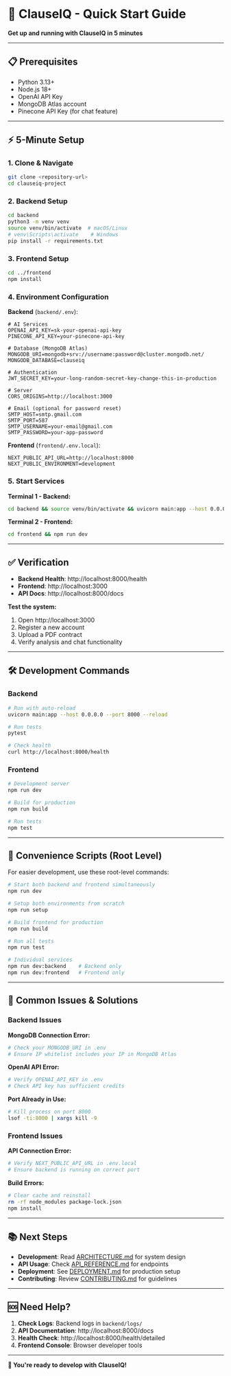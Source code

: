 # 🚀 ClauseIQ - Quick Start Guide

**Get up and running with ClauseIQ in 5 minutes**

---

## 📋 **Prerequisites**

- Python 3.13+
- Node.js 18+
- OpenAI API Key
- MongoDB Atlas account
- Pinecone API Key (for chat feature)

---

## ⚡ **5-Minute Setup**

### **1. Clone & Navigate**
```bash
git clone <repository-url>
cd clauseiq-project
```

### **2. Backend Setup**
```bash
cd backend
python3 -m venv venv
source venv/bin/activate  # macOS/Linux
# venv\Scripts\activate    # Windows
pip install -r requirements.txt
```

### **3. Frontend Setup**
```bash
cd ../frontend
npm install
```

### **4. Environment Configuration**

**Backend** (`backend/.env`):
```env
# AI Services
OPENAI_API_KEY=sk-your-openai-api-key
PINECONE_API_KEY=your-pinecone-api-key

# Database (MongoDB Atlas)
MONGODB_URI=mongodb+srv://username:password@cluster.mongodb.net/
MONGODB_DATABASE=clauseiq

# Authentication
JWT_SECRET_KEY=your-long-random-secret-key-change-this-in-production

# Server
CORS_ORIGINS=http://localhost:3000

# Email (optional for password reset)
SMTP_HOST=smtp.gmail.com
SMTP_PORT=587
SMTP_USERNAME=your-email@gmail.com
SMTP_PASSWORD=your-app-password
```

**Frontend** (`frontend/.env.local`):
```env
NEXT_PUBLIC_API_URL=http://localhost:8000
NEXT_PUBLIC_ENVIRONMENT=development
```

### **5. Start Services**

**Terminal 1 - Backend:**
```bash
cd backend && source venv/bin/activate && uvicorn main:app --host 0.0.0.0 --port 8000 --reload
```

**Terminal 2 - Frontend:**
```bash
cd frontend && npm run dev
```

---

## ✅ **Verification**

- **Backend Health**: http://localhost:8000/health
- **Frontend**: http://localhost:3000
- **API Docs**: http://localhost:8000/docs

**Test the system:**
1. Open http://localhost:3000
2. Register a new account
3. Upload a PDF contract
4. Verify analysis and chat functionality

---

## 🛠️ **Development Commands**

### **Backend**
```bash
# Run with auto-reload
uvicorn main:app --host 0.0.0.0 --port 8000 --reload

# Run tests
pytest

# Check health
curl http://localhost:8000/health
```

### **Frontend**
```bash
# Development server
npm run dev

# Build for production
npm run build

# Run tests
npm test
```

---

## 🚀 **Convenience Scripts (Root Level)**

For easier development, use these root-level commands:

```bash
# Start both backend and frontend simultaneously
npm run dev

# Setup both environments from scratch
npm run setup

# Build frontend for production
npm run build

# Run all tests
npm run test

# Individual services
npm run dev:backend    # Backend only
npm run dev:frontend   # Frontend only
```

---

## 🔧 **Common Issues & Solutions**

### **Backend Issues**

**MongoDB Connection Error:**
```bash
# Check your MONGODB_URI in .env
# Ensure IP whitelist includes your IP in MongoDB Atlas
```

**OpenAI API Error:**
```bash
# Verify OPENAI_API_KEY in .env
# Check API key has sufficient credits
```

**Port Already in Use:**
```bash
# Kill process on port 8000
lsof -ti:8000 | xargs kill -9
```

### **Frontend Issues**

**API Connection Error:**
```bash
# Verify NEXT_PUBLIC_API_URL in .env.local
# Ensure backend is running on correct port
```

**Build Errors:**
```bash
# Clear cache and reinstall
rm -rf node_modules package-lock.json
npm install
```

---

## 📚 **Next Steps**

- **Development**: Read [ARCHITECTURE.md](ARCHITECTURE.md) for system design
- **API Usage**: Check [API_REFERENCE.md](API_REFERENCE.md) for endpoints
- **Deployment**: See [DEPLOYMENT.md](DEPLOYMENT.md) for production setup
- **Contributing**: Review [CONTRIBUTING.md](CONTRIBUTING.md) for guidelines

---

## 🆘 **Need Help?**

1. **Check Logs**: Backend logs in `backend/logs/`
2. **API Documentation**: http://localhost:8000/docs
3. **Health Check**: http://localhost:8000/health/detailed
4. **Frontend Console**: Browser developer tools

---

**🎉 You're ready to develop with ClauseIQ!** 